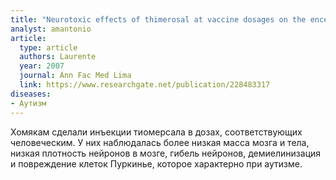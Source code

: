 ```yaml
---
title: "Neurotoxic effects of thimerosal at vaccine dosages on the encephalon and development in 7 days-old hamsters"
analyst: amantonio
article:
  type: article
  authors: Laurente
  year: 2007
  journal: Ann Fac Med Lima
  link: https://www.researchgate.net/publication/228483317
diseases:
- Аутизм
---
```


Хомякам сделали инъекции тиомерсала в дозах, соответствующих человеческим. У них наблюдалась более низкая масса мозга и тела, низкая плотность нейронов в мозге, гибель нейронов, демиелинизация и повреждение клеток Пуркинье, которое характерно при аутизме.
